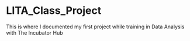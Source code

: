 # LITA_Class_Project
This is where I documented my first project while training in Data Analysis with The Incubator Hub
